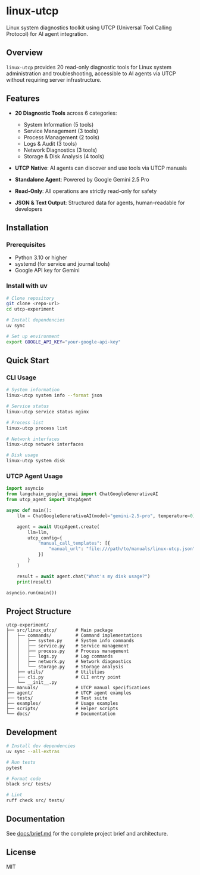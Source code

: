 # linux-utcp

Linux system diagnostics toolkit using UTCP (Universal Tool Calling Protocol) for AI agent integration.

## Overview

`linux-utcp` provides 20 read-only diagnostic tools for Linux system administration and troubleshooting, accessible to AI agents via UTCP without requiring server infrastructure.

## Features

- **20 Diagnostic Tools** across 6 categories:
  - System Information (5 tools)
  - Service Management (3 tools)
  - Process Management (2 tools)
  - Logs & Audit (3 tools)
  - Network Diagnostics (3 tools)
  - Storage & Disk Analysis (4 tools)

- **UTCP Native**: AI agents can discover and use tools via UTCP manuals
- **Standalone Agent**: Powered by Google Gemini 2.5 Pro
- **Read-Only**: All operations are strictly read-only for safety
- **JSON & Text Output**: Structured data for agents, human-readable for developers

## Installation

### Prerequisites

- Python 3.10 or higher
- systemd (for service and journal tools)
- Google API key for Gemini

### Install with uv

```bash
# Clone repository
git clone <repo-url>
cd utcp-experiment

# Install dependencies
uv sync

# Set up environment
export GOOGLE_API_KEY="your-google-api-key"
```

## Quick Start

### CLI Usage

```bash
# System information
linux-utcp system info --format json

# Service status
linux-utcp service status nginx

# Process list
linux-utcp process list

# Network interfaces
linux-utcp network interfaces

# Disk usage
linux-utcp system disk
```

### UTCP Agent Usage

```python
import asyncio
from langchain_google_genai import ChatGoogleGenerativeAI
from utcp_agent import UtcpAgent

async def main():
    llm = ChatGoogleGenerativeAI(model="gemini-2.5-pro", temperature=0)

    agent = await UtcpAgent.create(
        llm=llm,
        utcp_config={
            "manual_call_templates": [{
                "manual_url": "file:///path/to/manuals/linux-utcp.json"
            }]
        }
    )

    result = await agent.chat("What's my disk usage?")
    print(result)

asyncio.run(main())
```

## Project Structure

```
utcp-experiment/
├── src/linux_utcp/       # Main package
│   ├── commands/         # Command implementations
│   │   ├── system.py     # System info commands
│   │   ├── service.py    # Service management
│   │   ├── process.py    # Process management
│   │   ├── logs.py       # Log commands
│   │   ├── network.py    # Network diagnostics
│   │   └── storage.py    # Storage analysis
│   ├── utils/            # Utilities
│   ├── cli.py            # CLI entry point
│   └── __init__.py
├── manuals/              # UTCP manual specifications
├── agent/                # UTCP agent examples
├── tests/                # Test suite
├── examples/             # Usage examples
├── scripts/              # Helper scripts
└── docs/                 # Documentation
```

## Development

```bash
# Install dev dependencies
uv sync --all-extras

# Run tests
pytest

# Format code
black src/ tests/

# Lint
ruff check src/ tests/
```

## Documentation

See [docs/brief.md](docs/brief.md) for the complete project brief and architecture.

## License

MIT
